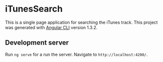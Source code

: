 # iTunesSearch

This is a single page application for searching the iTunes track.
This project was generated with [Angular CLI](https://github.com/angular/angular-cli) version 1.3.2.

## Development server

Run `ng serve` for a run the server. Navigate to `http://localhost:4200/`. 


